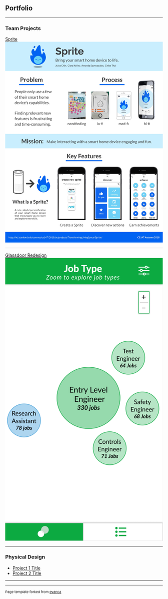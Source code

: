 ## Portfolio

---

### Team Projects 

[Sprite](https://hci.stanford.edu/courses/cs147/2018/au/projects/TransformingLivingSpace/Sprite/)
[<img src="images/sprite poster.jpeg?raw=true"/>](https://hci.stanford.edu/courses/cs147/2018/au/projects/TransformingLivingSpace/Sprite/)

---
[Glassdoor Redesign](https://www.figma.com/file/CPz8bdQhWZiqPVUsKU0fEKNB/CS247P3Prototype?node-id=0%3A1)
[<img src="images/glassdoor_screenshot.png?raw=true"/>](https://www.figma.com/file/CPz8bdQhWZiqPVUsKU0fEKNB/CS247P3Prototype?node-id=0%3A1)

---

### Physical Design

- [Project 1 Title](http://example.com/)
- [Project 2 Title](http://example.com/)

---




---
<p style="font-size:11px">Page template forked from <a href="https://github.com/evanca/quick-portfolio">evanca</a></p>
<!-- Remove above link if you don't want to attibute -->
